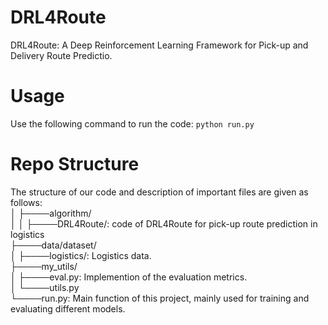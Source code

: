 # DRL4Route
DRL4Route: A Deep Reinforcement Learning Framework for Pick-up and Delivery Route Predictio.

# Usage
Use the following command to run the code: `python run.py`

# Repo Structure
The structure of our code and description of important files are given as follows:  
│    ├────algorithm/  
│    │    ├────DRL4Route/:  code of DRL4Route for pick-up route prediction in logistics    
├────data/dataset/  
│    ├────logistics/:  Logistics data.  
├────my_utils/  
│    ├────eval.py: Implemention of the evaluation metrics.  
│    └────utils.py  
└────run.py: Main function of this project, mainly used for  training and evaluating different models.  
